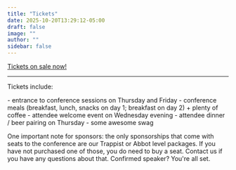 ```yaml
---
title: "Tickets"
date: 2025-10-20T13:29:12-05:00
draft: false
image: ""
author: ""
sidebar: false
---
```


[Tickets on sale now!](https://ti.to/monktoberfest/2025)

* * *

Tickets include:

\- entrance to conference sessions on Thursday and Friday
\- conference meals (breakfast, lunch, snacks on day 1; breakfast on day 2) + plenty of coffee
\- attendee welcome event on Wednesday evening
\- attendee dinner / beer pairing on Thursday
\- some awesome swag

One important note for sponsors: the only sponsorships that come with seats to the conference are our Trappist or Abbot level packages. If you have not purchased one of those, you do need to buy a seat. Contact us if you have any questions about that. Confirmed speaker? You're all set.
